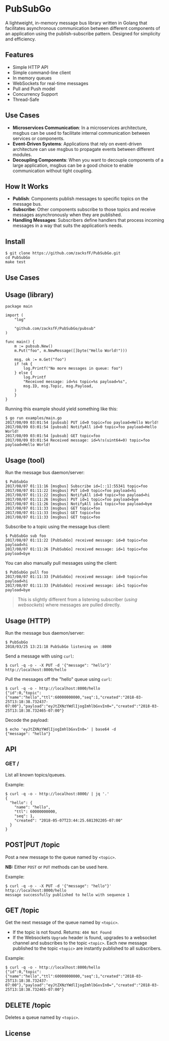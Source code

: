 # PubSubGo
A lightweight, in-memory message bus library written in Golang that facilitates asynchronous communication between different components of an application using the publish-subscribe pattern. Designed for simplicity and efficiency.

## Features

* Simple HTTP API
* Simple command-line client
* In memory queues
* WebSockets for real-time messages
* Pull and Push model
* Concurrency Support
* Thread-Safe

##  Use Cases

- **Microservices Communication**: In a microservices architecture, msgbus can be used to facilitate internal communication between services or components.
- **Event-Driven Systems**: Applications that rely on event-driven architecture can use msgbus to propagate events between different modules.
- **Decoupling Components**: When you want to decouple components of a large application, msgbus can be a good choice to enable communication without tight coupling.

## How It Works

- **Publish**: Components publish messages to specific topics on the message bus.
- **Subscribe**: Other components subscribe to those topics and receive messages asynchronously when they are published.
- **Handling Messages**: Subscribers define handlers that process incoming messages in a way that suits the application’s needs.

## Install

```#!bash
$ git clone https://github.com/zacksfF/PubSubGo.git
cd PubSubGo
make test
```

## Use Cases


## Usage (library)


```#!go
package main

import (
    "log"

    "github.com/zacksfF/PubSubGo/pubsub"
)

func main() {
    m := pubsub.New()
    m.Put("foo", m.NewMessage([]byte("Hello World!")))

    msg, ok := m.Get("foo")
    if !ok {
        log.Printf("No more messages in queue: foo")
    } else {
        log.Printf
	    "Received message: id=%s topic=%s payload=%s",
	    msg.ID, msg.Topic, msg.Payload,
	)
    }
}
```

Running this example should yield something like this:

```#!bash
$ go run examples/main.go
2017/08/09 03:01:54 [pubsub] PUT id=0 topic=foo payload=Hello World!
2017/08/09 03:01:54 [pubsub] NotifyAll id=0 topic=foo payload=Hello World!
2017/08/09 03:01:54 [pubsub] GET topic=foo
2017/08/09 03:01:54 Received message: id=%!s(uint64=0) topic=foo payload=Hello World!
``` 

## Usage (tool)

Run the message bus daemon/server:

```#!bash
$ PubSubGo
2017/08/07 01:11:16 [msgbus] Subscribe id=[::1]:55341 topic=foo
2017/08/07 01:11:22 [msgbus] PUT id=0 topic=foo payload=hi
2017/08/07 01:11:22 [msgbus] NotifyAll id=0 topic=foo payload=hi
2017/08/07 01:11:26 [msgbus] PUT id=1 topic=foo payload=bye
2017/08/07 01:11:26 [msgbus] NotifyAll id=1 topic=foo payload=bye
2017/08/07 01:11:33 [msgbus] GET topic=foo
2017/08/07 01:11:33 [msgbus] GET topic=foo
2017/08/07 01:11:33 [msgbus] GET topic=foo
```

Subscribe to a topic using the message bus client:

```#!bash
$ PubSubGo sub foo
2017/08/07 01:11:22 [PubSubGo] received message: id=0 topic=foo payload=hi
2017/08/07 01:11:26 [PubSubGo] received message: id=1 topic=foo payload=bye
```


You can also manually pull messages using the client:

```#!bash
$ PubSubGo pull foo
2017/08/07 01:11:33 [PubSubGo] received message: id=0 topic=foo payload=hi
2017/08/07 01:11:33 [PubSubGo] received message: id=1 topic=foo payload=bye
```

> This is slightly different from a listening subscriber (*using websockets*) where messages are pulled directly.

## Usage (HTTP)

Run the message bus daemon/server:

```#!bash
$ PubSubGo
2018/03/25 13:21:18 PubSubGo listening on :8000
```

Send a message with using `curl`:

```#!bash
$ curl -q -o - -X PUT -d '{"message": "hello"}' http://localhost:8000/hello
```

Pull the messages off the "hello" queue using `curl`:

```#!bash
$ curl -q -o - http://localhost:8000/hello
{"id":0,"topic":{"name":"hello","ttl":60000000000,"seq":1,"created":"2018-03-25T13:18:38.732437-07:00"},"payload":"eyJtZXNzYWdlIjogImhlbGxvIn0=","created":"2018-03-25T13:18:38.732465-07:00"}
```

Decode the payload:

```#!bash
$ echo 'eyJtZXNzYWdlIjogImhlbGxvIn0=' | base64 -d
{"message": "hello"}
```

## API

### GET /

List all known topics/queues.

Example:

```#!bash
$ curl -q -o - http://localhost:8000/ | jq '.'
{
  "hello": {
    "name": "hello",
    "ttl": 60000000000,
    "seq": 1,
    "created": "2018-05-07T23:44:25.681392205-07:00"
  }
}
```

## POST|PUT /topic

Post a new message to the queue named by `<topic>`.

**NB:** Either `POST` or `PUT` methods can be used here.

Example:

```#!bash
$ curl -q -o - -X PUT -d '{"message": "hello"}' http://localhost:8000/hello
message successfully published to hello with sequence 1
```

## GET /topic

Get the next message of the queue named by `<topic>`.

- If the topic is not found. Returns: `404 Not Found`
- If the Websockets `Upgrade` header is found, upgrades to a websocket channel
  and subscribes to the topic `<topic>`. Each new message published to the
  topic `<topic>` are instantly published to all subscribers.

Example:

```#!bash
$ curl -q -o - http://localhost:8000/hello
{"id":0,"topic":{"name":"hello","ttl":60000000000,"seq":1,"created":"2018-03-25T13:18:38.732437-07:00"},"payload":"eyJtZXNzYWdlIjogImhlbGxvIn0=","created":"2018-03-25T13:18:38.732465-07:00"}
```

## DELETE /topic

Deletes a queue named by `<topic>`.


## License


